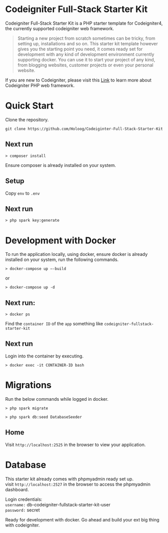 # Codeigniter Full-Stack Starter Kit

Codeigniter Full-Stack Starter Kit is a PHP starter template for Codeigniter4, the currently supported codeigniter web framework.

> Starting a new project from scratch sometimes can be tricky, from setting up, installations and so on. This starter kit template however gives you the starting point you need, it comes ready set for development with any kind of development environment currently supporting docker. You can use it to start your project of any kind, from blogging websites, customer projects or even your personal website.

If you are new to Codeigniter, please visit this [Link](https://codeigniter4.github.io/userguide/) to learn more about Codeigniter PHP web framework.

# Quick Start

Clone the repository.

```
git clone https://github.com/Holoog/Codeiginter-Full-Stack-Starter-Kit
```

## Next run

```
> composer install
```

Ensure composer is already installed on your system.

## Setup

Copy `env` to `.env`

## Next run

```
> php spark key:generate
```

# Development with Docker

To run the application locally, using docker, ensure docker is already installed on your system, run the following commands.

```
> docker-compose up –-build
```

or

```
> docker-compose up -d
```

## Next run:

```
> docker ps
```

Find the `container ID` of the `app` something like `codeigniter-fullstack-starter-kit`

## Next run

Login into the container by executing.

```
> docker exec -it CONTAINER-ID bash
```

# Migrations

Run the below commands while logged in docker.

```
> php spark migrate
```

```
> php spark db:seed DatabaseSeeder
```

## Home

Visit `http://localhost:2525` in the browser to view your application.

# Database

This starter kit already comes with phpmyadmin ready set up.\
visit `http://localhost:2527` in the browser to access the phpmyadmin dashboard.

Login credentials:\
`username:` db-codeigniter-fullstack-starter-kit-user\
`password:` secret

Ready for development with docker. Go ahead and build your ext big thing with codeigniter.

